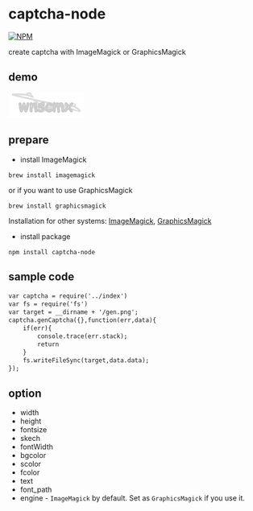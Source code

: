 # captcha-node

[![NPM](https://nodei.co/npm/captcha-node.png?downloads=true&downloadRank=true&stars=true)](https://nodei.co/npm/captcha-node/)


 create captcha with ImageMagick or GraphicsMagick

## demo

![demo](demo/gen.png)



## prepare

* install ImageMagick

```
brew install imagemagick
```

or if you want to use GraphicsMagick

```
brew install graphicsmagick
```

Installation for other systems: [ImageMagick](http://www.imagemagick.org/script/binary-releases.php), [GraphicsMagick](http://www.graphicsmagick.org/README.html)

* install package


```
npm install captcha-node
```

## sample code

```
var captcha = require('../index')
var fs = require('fs')
var target = __dirname + '/gen.png';
captcha.genCaptcha({},function(err,data){
    if(err){
        console.trace(err.stack);
        return
    }
    fs.writeFileSync(target,data.data);
});
```


## option

* width
* height
* fontsize
* skech
* fontWidth
* bgcolor
* scolor
* fcolor
* text
* font_path
* engine - `ImageMagick` by default. Set as `GraphicsMagick` if you use it.
